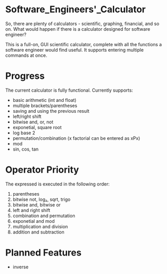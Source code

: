 # Software_Engineers'_Calculator

So, there are plenty of calculators - scientific, graphing, financial, and so on. What would happen if there is a calculator designed for software engineer?

This is a full-on, GUI scientific calculator, complete with all the functions a software engineer would find useful. It supports entering multiple commands at once.

# Progress
The current calculator is fully functional. Currently supports:
- basic arithmetic (int and float)
- multiple brackets/parentheses
- saving and using the previous result
- left/right shift
- bitwise and, or, not
- exponetial, square root
- log base 2
- permutation/combination (x factorial can be entered as xPx)
- mod
- sin, cos, tan

# Operator Priority
The expressed is executed in the following order:
1. parentheses
2. bitwise not, log₂, sqrt, trigo
3. bitwise and, bitwise or
4. left and right shift
5. combination and permutation
6. exponetial and mod
7. multiplication and division
8. addition and subtraction

# Planned Features
- inverse
